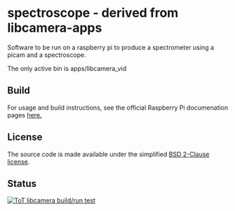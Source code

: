 # spectroscope - derived from libcamera-apps

Software to be run on a raspberry pi to produce a spectrometer using a picam and a spectroscope.

The only active bin is apps/libcamera_vid

Build
-----
For usage and build instructions, see the official Raspberry Pi documenation pages [here.](https://www.raspberrypi.com/documentation/computers/camera_software.html#building-libcamera-and-libcamera-apps)

License
-------

The source code is made available under the simplified [BSD 2-Clause license](https://spdx.org/licenses/BSD-2-Clause.html).

Status
------

[![ToT libcamera build/run test](https://github.com/raspberrypi/libcamera-apps/actions/workflows/libcamera-test.yml/badge.svg)](https://github.com/raspberrypi/libcamera-apps/actions/workflows/libcamera-test.yml)
